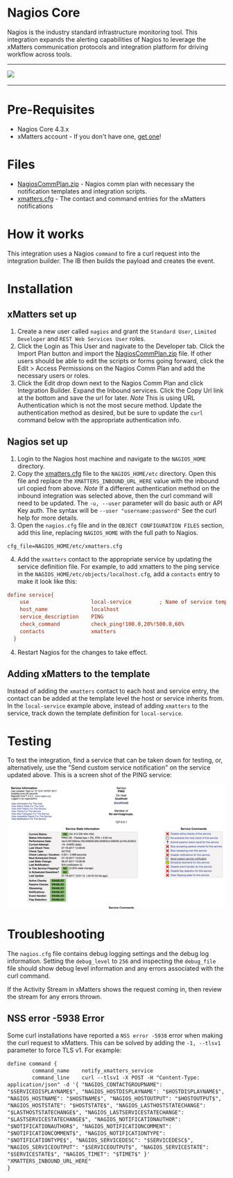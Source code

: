# Nagios Core
Nagios is the industry standard infrastructure monitoring tool. This integration expands the alerting capabilities of Nagios to leverage the xMatters communication protocols and integration platform for driving workflow across tools. 

---------

<kbd>
  <img src="https://github.com/xmatters/xMatters-Labs/raw/master/media/disclaimer.png">
</kbd>

---------


# Pre-Requisites
* Nagios Core 4.3.x
* xMatters account - If you don't have one, [get one](https://www.xmatters.com)!

# Files
* [NagiosCommPlan.zip](NagiosCommPlan.zip) - Nagios comm plan with necessary the notification templates and integration scripts. 
* [xmatters.cfg](xmatters.cfg) - The contact and command entries for the xMatters notifications

# How it works
This integration uses a Nagios `command` to fire a curl request into the integration builder. The IB then builds the payload and creates the event. 

# Installation


## xMatters set up
1. Create a new user called `nagios` and grant the `Standard User`, `Limited Developer` and `REST Web Services User` roles.
2. Click the Login as This User and nagivate to the Developer tab. Click the Import Plan button and import the [NagiosCommPlan.zip](NagiosCommPlan.zip) file. If other users should be able to edit the scripts or forms going forward, click the Edit > Access Permissions on the Nagios Comm Plan and add the necessary users or roles. 
3. Click the Edit drop down next to the Nagios Comm Plan and click Integration Builder. Expand the Inbound services. Click the Copy Url link at the bottom and save the url for later. *Note* This is using URL Authentication which is not the most secure method. Update the authentication method as desired, but be sure to update the `curl` command below with the appropriate authentication info.

## Nagios set up

1. Login to the Nagios host machine and navigate to the `NAGIOS_HOME` directory. 
2. Copy the [xmatters.cfg](xmatters.cfg) file to the `NAGIOS_HOME/etc` directory. Open this file and replace the `XMATTERS_INBOUND_URL_HERE` value with the inbound url copied from above. *Note* If a different authentication method on the inbound integration was selected above, then the curl command will need to be updated. The `-u, --user` parameter will do basic auth or API Key auth. The syntax will be `--user "username:password"` See the curl help for more details. 
3. Open the `nagios.cfg` file and in the `OBJECT CONFIGURATION FILES` section, add this line, replacing `NAGIOS_HOME` with the full path to Nagios.

```
cfg_file=NAGIOS_HOME/etc/xmatters.cfg
```
4. Add the `xmatters` contact to the appropriate service by updating the service definition file. For example, to add xmatters to the ping service in the `NAGIOS_HOME/etc/objects/localhost.cfg`, add a `contacts` entry to make it look like this:

```cfg
define service{
    use                    local-service         ; Name of service template to use
    host_name              localhost
    service_description    PING
    check_command          check_ping!100.0,20%!500.0,60%
    contacts               xmatters
  }

```

4. Restart Nagios for the changes to take effect. 

## Adding xMatters to the template
Instead of adding the `xmatters` contact to each host and service entry, the contact can be added at the template level the host or service inherits from. In the `local-service` example above, instead of adding `xmatters` to the service, track down the template definition for `local-service`. 


# Testing
To test the integration, find a service that can be taken down for testing, or, alternatively, use the "Send custom service notification" on the service updated above. This is a screen shot of the PING service:

<kbd>
  <img src="media/ping_service.png">
</kbd>



# Troubleshooting
The `nagios.cfg` file contains debug logging settings and the debug log information. Setting the `debug_level` to `256` and inspecting the `debug_file` file should show debug level information and any errors associated with the curl command. 

If the Activity Stream in xMatters shows the request coming in, then review the stream for any errors thrown. 

## NSS error -5938 Error
Some curl installations have reported a `NSS error -5938` error when making the curl request to xMatters. This can be solved by adding the `-1, --tlsv1` parameter to force TLS v1. For example:

```
define command {
        command_name    notify_xmatters_service
        command_line    curl --tlsv1 -X POST -H "Content-Type: application/json" -d '{ "NAGIOS_CONTACTGROUPNAME": "$SERVICEDISPLAYNAME$", "NAGIOS_HOSTDISPLAYNAME": "$HOSTDISPLAYNAME$", "NAGIOS_HOSTNAME": "$HOSTNAME$", "NAGIOS_HOSTOUTPUT": "$HOSTOUTPUT$", "NAGIOS_HOSTSTATE": "$HOSTSTATE$", "NAGIOS_LASTHOSTSTATECHANGE": "$LASTHOSTSTATECHANGE$", "NAGIOS_LASTSERVICESTATECHANGE": "$LASTSERVICESTATECHANGE$", "NAGIOS_NOTIFICATIONAUTHOR": "$NOTIFICATIONAUTHOR$", "NAGIOS_NOTIFICATIONCOMMENT": "$NOTIFICATIONCOMMENT$", "NAGIOS_NOTIFICATIONTYPE": "$NOTIFICATIONTYPE$", "NAGIOS_SERVICEDESC": "$SERVICEDESC$", "NAGIOS_SERVICEOUTPUT": "$SERVICEOUTPUT$", "NAGIOS_SERVICESTATE": "$SERVICESTATE$", "NAGIOS_TIMET": "$TIMET$" }' "XMATTERS_INBOUND_URL_HERE"
}
```

